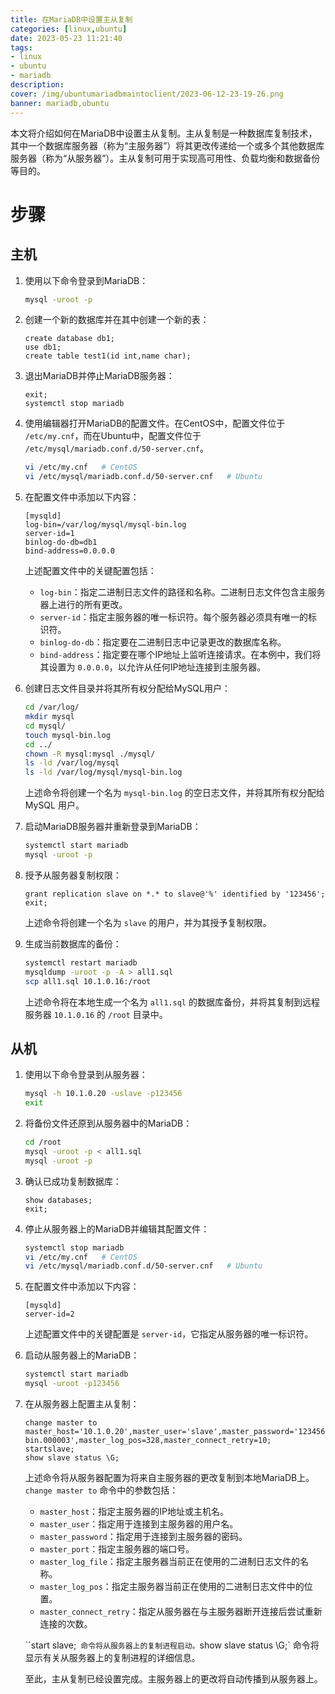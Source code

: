 ```yaml
---
title: 在MariaDB中设置主从复制
categories: [linux,ubuntu]
date: 2023-05-23 11:21:40
tags:
- linux
- ubuntu
- mariadb
description:
cover: /img/ubuntumariadbmaintoclient/2023-06-12-23-19-26.png
banner: mariadb,ubuntu
---
```

本文将介绍如何在MariaDB中设置主从复制。主从复制是一种数据库复制技术，其中一个数据库服务器（称为“主服务器”）将其更改传递给一个或多个其他数据库服务器（称为“从服务器”）。主从复制可用于实现高可用性、负载均衡和数据备份等目的。

# 步骤

## 主机

1. 使用以下命令登录到MariaDB：

   ```bash
   mysql -uroot -p
   ```

2. 创建一个新的数据库并在其中创建一个新的表：

   ```mysql
   create database db1;
   use db1;
   create table test1(id int,name char);
   ```

3. 退出MariaDB并停止MariaDB服务器：

   ```mysql
   exit;
   systemctl stop mariadb
   ```

4. 使用编辑器打开MariaDB的配置文件。在CentOS中，配置文件位于 `/etc/my.cnf`，而在Ubuntu中，配置文件位于 `/etc/mysql/mariadb.conf.d/50-server.cnf`。

   ```bash
   vi /etc/my.cnf   # CentOS
   vi /etc/mysql/mariadb.conf.d/50-server.cnf   # Ubuntu
   ```

5. 在配置文件中添加以下内容：

   ```vim
   [mysqld]
   log-bin=/var/log/mysql/mysql-bin.log
   server-id=1
   binlog-do-db=db1
   bind-address=0.0.0.0
   ```

   上述配置文件中的关键配置包括：

   - `log-bin`：指定二进制日志文件的路径和名称。二进制日志文件包含主服务器上进行的所有更改。
   - `server-id`：指定主服务器的唯一标识符。每个服务器必须具有唯一的标识符。
   - `binlog-do-db`：指定要在二进制日志中记录更改的数据库名称。
   - `bind-address`：指定要在哪个IP地址上监听连接请求。在本例中，我们将其设置为 `0.0.0.0`，以允许从任何IP地址连接到主服务器。

6. 创建日志文件目录并将其所有权分配给MySQL用户：

   ```bash
   cd /var/log/
   mkdir mysql
   cd mysql/
   touch mysql-bin.log
   cd ../
   chown -R mysql:mysql ./mysql/
   ls -ld /var/log/mysql
   ls -ld /var/log/mysql/mysql-bin.log
   ```

   上述命令将创建一个名为 `mysql-bin.log` 的空日志文件，并将其所有权分配给 MySQL 用户。

7. 启动MariaDB服务器并重新登录到MariaDB：

   ```bash
   systemctl start mariadb
   mysql -uroot -p
   ```

8. 授予从服务器复制权限：

   ```mysql
   grant replication slave on *.* to slave@'%' identified by '123456';
   exit;
   ```

   上述命令将创建一个名为 `slave` 的用户，并为其授予复制权限。

9. 生成当前数据库的备份：

   ```bash
   systemctl restart mariadb
   mysqldump -uroot -p -A > all1.sql
   scp all1.sql 10.1.0.16:/root
   ```

   上述命令将在本地生成一个名为 `all1.sql` 的数据库备份，并将其复制到远程服务器 `10.1.0.16` 的 `/root` 目录中。

## 从机

1. 使用以下命令登录到从服务器：

   ```bash
   mysql -h 10.1.0.20 -uslave -p123456
   exit
   ```

2. 将备份文件还原到从服务器中的MariaDB：

   ```bash
   cd /root
   mysql -uroot -p < all1.sql
   mysql -uroot -p
   ```

3. 确认已成功复制数据库：

   ```mysql
   show databases;
   exit;
   ```

4. 停止从服务器上的MariaDB并编辑其配置文件：

   ```bash
   systemctl stop mariadb
   vi /etc/my.cnf   # CentOS
   vi /etc/mysql/mariadb.conf.d/50-server.cnf   # Ubuntu
   ```

5. 在配置文件中添加以下内容：

   ```vim
   [mysqld]
   server-id=2
   ```

   上述配置文件中的关键配置是 `server-id`，它指定从服务器的唯一标识符。

6. 启动从服务器上的MariaDB：

   ```bash
   systemctl start mariadb
   mysql -uroot -p123456
   ```

7. 在从服务器上配置主从复制：

   ```mysql
   change master to master_host='10.1.0.20',master_user='slave',master_password='123456',master_port=3306,master_log_file='mysql-bin.000003',master_log_pos=328,master_connect_retry=10;
   startslave;
   show slave status \G;
   ```

   上述命令将从服务器配置为将来自主服务器的更改复制到本地MariaDB上。`change master to` 命令中的参数包括：

   - `master_host`：指定主服务器的IP地址或主机名。
   - `master_user`：指定用于连接到主服务器的用户名。
   - `master_password`：指定用于连接到主服务器的密码。
   - `master_port`：指定主服务器的端口号。
   - `master_log_file`：指定主服务器当前正在使用的二进制日志文件的名称。
   - `master_log_pos`：指定主服务器当前正在使用的二进制日志文件中的位置。
   - `master_connect_retry`：指定从服务器在与主服务器断开连接后尝试重新连接的次数。

   ``start slave;` 命令将从服务器上的复制进程启动。`show slave status \G;` 命令将显示有关从服务器上的复制进程的详细信息。

   至此，主从复制已经设置完成。主服务器上的更改将自动传播到从服务器上。